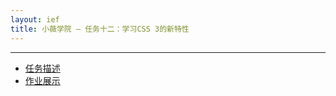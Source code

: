 ```yaml
---
layout: ief
title: 小薇学院 — 任务十二：学习CSS 3的新特性
---
```


-----
* [任务描述](http://ife.baidu.com/course/detail/id/117)
* [作业展示](https://scottlearn.github.io/IEF/xiaowei/12/task12.html) 


